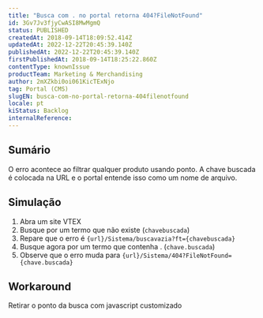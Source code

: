 ```yaml
---
title: "Busca com . no portal retorna 404?FileNotFound"
id: 3Gv7Jv3fjyCwASI8MwMgmQ
status: PUBLISHED
createdAt: 2018-09-14T18:09:52.414Z
updatedAt: 2022-12-22T20:45:39.140Z
publishedAt: 2022-12-22T20:45:39.140Z
firstPublishedAt: 2018-09-14T18:25:22.860Z
contentType: knownIssue
productTeam: Marketing & Merchandising
author: 2mXZkbi0oi061KicTExNjo
tag: Portal (CMS)
slugEN: busca-com-no-portal-retorna-404filenotfound
locale: pt
kiStatus: Backlog
internalReference: 
---
```


## Sumário

O erro acontece ao filtrar qualquer produto usando ponto. A chave buscada é colocada na URL e o portal entende isso como um nome de arquivo. 

## Simulação

1. Abra um site VTEX
2. Busque por um termo que não existe (`chavebuscada`)
3. Repare que o erro é `{url}/Sistema/buscavazia?ft={chavebuscada}`
4. Busque agora por um termo que contenha . (`chave.buscada`)
5. Observe que o erro muda para `{url}/Sistema/404?FileNotFound={chave.buscada}`

## Workaround

Retirar o ponto da busca com javascript customizado

